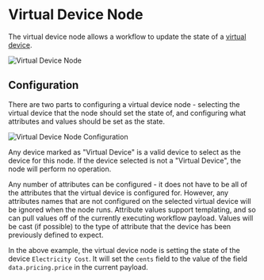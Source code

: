 # Virtual Device Node

The virtual device node allows a workflow to update the state of a [virtual device](/devices/overview/#device-configuration).

![Virtual Device Node](/images/workflows/outputs/virtual-device-node.png "Virtual Device Node")

## Configuration

There are two parts to configuring a virtual device node - selecting the virtual device that the node should set the state of, and configuring what attributes and values should be set as the state.

![Virtual Device Node Configuration](/images/workflows/outputs/virtual-device-node-config.png "Virtual Device Node Configuration")

Any device marked as "Virtual Device" is a valid device to select as the device for this node.  If the device selected is not a "Virtual Device", the node will perform no operation.

Any number of attributes can be configured - it does not have to be all of the attributes that the virtual device is configured for.  However, any attributes names that are not configured on the selected virtual device will be ignored when the node runs.  Attribute values support templating, and so can pull values off of the currently executing workflow payload.  Values will be cast (if possible) to the type of attribute that the device has been previously defined to expect.

In the above example, the virtual device node is setting the state of the device `Electricity Cost`.  It will set the `cents` field to the value of the field `data.pricing.price` in the current payload.
